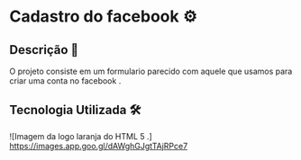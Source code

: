# Cadastro do facebook ⚙️

##  Descrição 📄
  O projeto consiste em um formulario parecido com aquele que usamos para criar uma conta no facebook .

## Tecnologia Utilizada 🛠️
  ![Imagem da logo laranja do HTML 5 .] https://images.app.goo.gl/dAWghGJgtTAjRPce7
  

